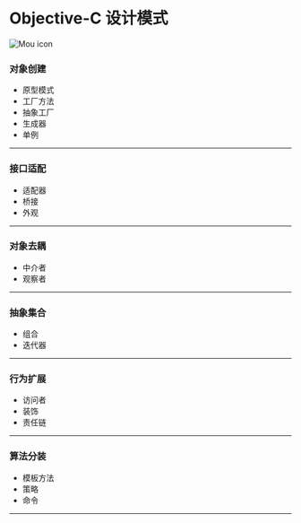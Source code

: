 # Objective-C 设计模式
![Mou icon](http://a1.jikexueyuan.com/home/201601/29/7c2e/56ab1968879d8.jpg)
### 对象创建
* 原型模式
* 工厂方法
* 抽象工厂
* 生成器
* 单例
***
### 接口适配
* 适配器
* 桥接
* 外观
***
### 对象去耦
* 中介者
* 观察者
***
### 抽象集合
* 组合
* 迭代器
***
### 行为扩展
* 访问者
* 装饰
* 责任链
***
### 算法分装
* 模板方法
* 策略
* 命令
***